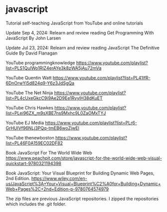 # javascript
Tutorial self-teaching JavaScript from YouTube and online tutorials

Update Sep 4, 2024:  Relearn and review reading Get Programming With JavaScript By John Larsen

Update Jul 23, 2024:  Relearn and review reading JavaScript The Definitive Guide By David Flanagan

YouTube programmingknowledge https://www.youtube.com/playlist?list=PLS1QulWo1RIZ4erAYe3k8zWA5jAu72mVa

YouTube Quentin Watt https://www.youtube.com/playlist?list=PL41lfR-6DnOrwYi5d824q9-Y6z3JdSgQa

YouTube The Net Ninja https://www.youtube.com/playlist?list=PL4cUxeGkcC9i9Ae2D9Ee1RvylH38dKuET

YouTube Chris Hawkes https://www.youtube.com/playlist?list=PLei96ZX_m9sXBE7ns9Mxhc9L0ZaOMxTYJ

YouTube EJ Media https://www.youtube.com/playlist?list=PLr6-GrHUlVf96NLj3PQq-tmEB6woZjwEl

YouTube thenewboston https://www.youtube.com/playlist?list=PL46F0A159EC02DF82

Book JavaScript For The World Wide Web https://www.peachpit.com/store/javascript-for-the-world-wide-web-visual-quickstart-9780321194398

Book JavaScript: Your Visual Blueprint for Building Dynamic Web Pages, 2nd Edition. https://www.wiley.com/en-us/JavaScript%3A+Your+Visual+Blueprint%C2%A0for+Building+Dynamic+Web+Pages%2C+2nd+Edition-p-9780764574979

The zip files are previous JavaScript repositories.  I zipped the repositories which includes the .git folder.
